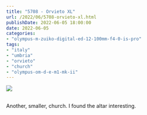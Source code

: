 ```yaml
---
title: "5708 - Orvieto XL"
url: /2022/06/5708-orvieto-xl.html
publishDate: 2022-06-05 18:00:00
date: 2022-06-05
categories:
- "olympus-m-zuiko-digital-ed-12-100mm-f4-0-is-pro"
tags:
- "italy"
- "umbria"
- "orvieto"
- "church"
- "olympus-om-d-e-m1-mk-ii"
---
```

<div class="container">
<div class="center"><a target="_blank" href="https://d25zfm9zpd7gm5.cloudfront.net/1200x1200/2019/20190905_131659_lr.jpg"><img class="webfeedsFeaturedVisual" src="https://d25zfm9zpd7gm5.cloudfront.net/0600x0600/2019/20190905_131659_lr.jpg" /></a></div>
</div>
<br />

Another, smaller, church. I found the altar interesting.
